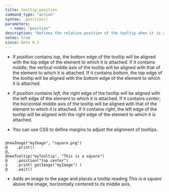 ```yaml
---
title: tooltip.position
command_type: "action"
syntax: .position()
parameters:
  - name: "position"
description: "Defines the relative position of the tooltip when it is attached to an element (bottom-right by default)."
notes: true
since: beta 0.3
---
```


+ If *position* contains *top*, the bottom edge of the tooltip will be aligned with the top edge of the element to which it is attached. If it contains *middle*, the vertical middle axis of the tooltip will be aligned with that of the element to which it is attached. If it contains *bottom*, the top edge of the tooltip will be aligned with the bottom edge of the element to which it is attached.

+ If *position* contains *left*, the right edge of the tooltip will be aligned with the left edge of the element to which it is attached. If it contains *center*, the horizontal middle axis of the tooltip will be aligned with that of the element to which it is attached. If it contains *right*, the left edge of the tooltip will be aligned with the right edge of the element to which it is attached.

+ You can use CSS to define margins to adjust the alignment of tooltips.

<!--more-->

<pre><code class="language-diff-javascript diff-highlight try-true">
@newImage("myImage", "square.png")
@    .print()
@,
@newTooltip("myTooltip", "This is a square")
@    .position("top center")
$    .print( getImage("myImage") )
@    .wait()
</code></pre>

+ Adds an image to the page and places a tooltip reading *This is a square* above the image, horizontally centered to its middle axis.		
